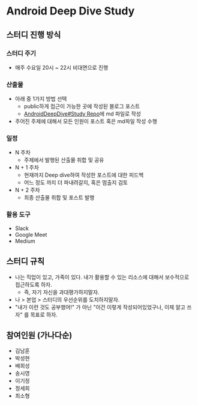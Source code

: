 # Android Deep Dive Study

## 스터디 진행 방식

### 스터디 주기
- 매주 수요일 20시 ~ 22시 비대면으로 진행

### 산출물
- 아래 중 1가지 방법 선택
    - public하게 접근이 가능한 곳에 작성된 블로그 포스트
    - [AndroidDeepDive#Study Repo](https://github.com/AndroidDeepDive/Study)에 md 파일로 작성
- 주어진 주제에 대해서 모든 인원이 포스트 혹은 md파일 작성 수행

### 일정
- N 주차
    - 주제에서 발행된 산출물 취합 및 공유
- N + 1 주차
    - 현재까지 Deep dive하여 작성한 포스트에 대한 피드백
    - 어느 정도 까지 더 파내려갈지, 혹은 멈출지 검토
- N + 2 주차
    - 최종 산출물 취합 및 포스트 발행

### 활용 도구
- Slack
- Google Meet
- Medium

## 스터디 규칙
- 나는 직업이 있고, 가족이 있다. 내가 활용할 수 있는 리소스에 대해서 보수적으로 접근하도록 하자.
    - 즉, 자기 자신을 과대평가하지말자.
- 나 > 본업 > 스터디의 우선순위를 도치하지말자.
- "내가 이런 것도 공부했어!" 가 아닌 "이건 이렇게 작성되어있었구나, 이제 알고 쓰자" 를 목표로 하자.

## 참여인원 (가나다순)
- 김남훈
- 박성현
- 배희성
- 송시영
- 이기정
- 정세희
- 최소형